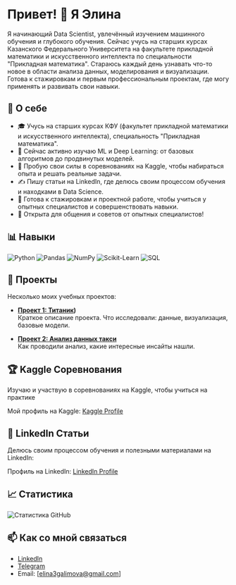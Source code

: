 # Привет! 👋 Я Элина

Я начинающий Data Scientist, увлечённый изучением машинного обучения и глубокого обучения. Сейчас учусь на старших курсах Казанского Федерального Университета на факультете прикладной математики и искусственного интеллекта по специальности "Прикладная математика". Стараюсь каждый день узнавать что-то новое в области анализа данных, моделирования и визуализации. Готова к стажировкам и первым профессиональным проектам, где могу применять и развивать свои навыки.

## 🔹 О себе
- 🎓 Учусь на старших курсах КФУ (факультет прикладной математики и искусственного интеллекта), специальность "Прикладная математика".
- 📘 Сейчас активно изучаю ML и Deep Learning: от базовых алгоритмов до продвинутых моделей.
- 🏅 Пробую свои силы в соревнованиях на Kaggle, чтобы набираться опыта и решать реальные задачи.
- ✍️ Пишу статьи на LinkedIn, где делюсь своим процессом обучения и находками в Data Science.
- 💼 Готова к стажировкам и проектной работе, чтобы учиться у опытных специалистов и совершенствовать навыки.
- 💬 Открыта для общения и советов от опытных специалистов!

## 📊 Навыки
![Python](https://img.shields.io/badge/-Python-3776AB?logo=python&logoColor=white&style=for-the-badge)
![Pandas](https://img.shields.io/badge/-Pandas-150458?logo=pandas&logoColor=white&style=for-the-badge)
![NumPy](https://img.shields.io/badge/-NumPy-013243?logo=numpy&logoColor=white&style=for-the-badge)
![Scikit-Learn](https://img.shields.io/badge/-Scikit_Learn-F7931E?logo=scikit-learn&logoColor=white&style=for-the-badge)
![SQL](https://img.shields.io/badge/-SQL-4479A1?logo=postgresql&logoColor=white&style=for-the-badge)

## 📂 Проекты
Несколько моих учебных проектов:

- **[Проект 1: Титаник](https://github.com/Elina117/Titanic/tree/main))**  
  Краткое описание проекта. Что исследовали: данные, визуализация, базовые модели.

- **[Проект 2: Анализ данных такси](https://github.com/Elina117/Machine-learning-and-applications)**  
  Как проводили анализ, какие интересные инсайты нашли.

## 🏆 Kaggle Соревнования
Изучаю и участвую в соревнованиях на Kaggle, чтобы учиться на практике

Мой профиль на Kaggle: [Kaggle Profile](https://www.kaggle.com/)

## 📝 LinkedIn Статьи
Делюсь своим процессом обучения и полезными материалами на LinkedIn:

Профиль на LinkedIn: [LinkedIn Profile](https://www.linkedin.com/in/elina-galimova-ba699532a/)

## 📈 Статистика
![Статистика GitHub](https://github-readme-stats.vercel.app/api?username=Elina117&show_icons=true&theme=radical)

## 📫 Как со мной связаться
- [LinkedIn](https://www.linkedin.com/in/elina-galimova-ba699532a/)
- [Telegram](https://t.me/elina_glmv)
- Email: [elina3galimova@gmail.com]
